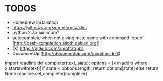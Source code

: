 TODOS
=====

* Homebrew installation
* https://github.com/kennethreitz/clint
* python 2.7.x minimum?
* autocomplete when not giving mote name with command 'open' (http://bash-completion.alioth.debian.org/)
* (X) https://github.com/amoffat/pbs
* DocumentUp (http://documentup.com/#section-5-3)

import readline
def completer(text, state):
    options = [x in addrs where x.startswith(text)]
    if state < options.length:
        return options[state]
    else
        return None
readline.set_completer(completer)
